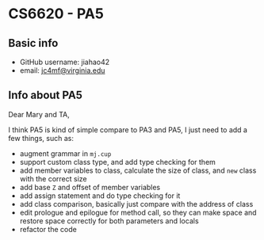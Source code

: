 # CS6620 - PA5

## Basic info 

* GitHub username: jiahao42
* email: jc4mf@virginia.edu

## Info about PA5

Dear Mary and TA,

I think PA5 is kind of simple compare to PA3 and PA5, I just need to add a few things, such as:

* augment grammar in `mj.cup`
* support custom class type, and add type checking for them
* add member variables to class, calculate the size of class, and `new` class with the correct size
* add base `Z` and offset of member variables
* add assign statement and do type checking for it
* add class comparison, basically just compare with the address of class
* edit prologue and epilogue for method call, so they can make space and restore space correctly for both parameters and locals
* refactor the code 